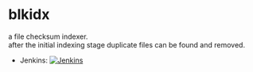blkidx
======

a file checksum indexer.  
after the initial indexing stage duplicate files can be found and removed.

 - Jenkins: [![Jenkins](https://bind.ch:443/jenkins/job/blkidx/badge/icon)](https://bind.ch:443/jenkins/job/blkidx/)
